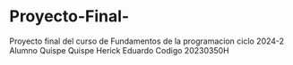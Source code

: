 # Proyecto-Final-
Proyecto final del curso de Fundamentos de la programacion
ciclo 2024-2
Alumno Quispe Quispe Herick Eduardo
Codigo 20230350H
